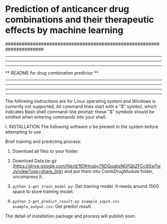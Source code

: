 # Prediction of anticancer drug combinations and their therapeutic effects by machine learning

######################################################################
**                                                                  **
**                                                                  **
**                                                                  **
**              README for drug combination predictor               **
**                                                                  **
**                                                                  **
**                                                                  **
**********************************************************************

The following instructions are for Linux operating system and Windows is currently not supported. All command lines start with a "$" symbol, which indicates Bash shell command-line prompt: these "$" symbols should be omitted when entering commands into your shell.

I. INSTALLATION
The following software o be present in the system before attempting to use .



Brief training and predicting process:
1. Download all files to your folder.

2. Download Data.tar.gz (https://drive.google.com/file/d/1lDfHnsby79DQoabxNGfQbZFCc8SwTwJy/view?usp=share_link) and put them into CombDrugModule folder, uncompress it.

3. `python 1-get_train_model.py`: Get training model. It needs around 150G space to store training model.

4. `python 2-get_predict_result.py example_input.csv example_output.csv`: Get predict result.


The detail of installation package and process will publish soon.
